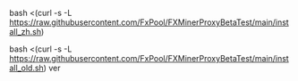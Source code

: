 bash <(curl -s -L https://raw.githubusercontent.com/FxPool/FXMinerProxyBetaTest/main/install_zh.sh)

bash <(curl -s -L https://raw.githubusercontent.com/FxPool/FXMinerProxyBetaTest/main/install_old.sh) ver
